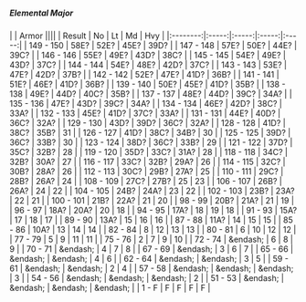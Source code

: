 ##### Elemental Major

|      | Armor ||||
| Result | No | Lt | Md | Hvy |
|:--------:|:-----:|:-----:|:-----:|:-----:|
| 149 - 150 | 58E? | 52E? | 45E? | 39D? |
| 147 - 148 | 57E? | 50E? | 44E? | 39C? |
| 146 - 146 | 55E? | 49E? | 43D? | 38C? |
| 145 - 145 | 54E? | 49E? | 43D? | 37C? |
| 144 - 144 | 54E? | 48E? | 42D? | 37C? |
| 143 - 143 | 53E? | 47E? | 42D? | 37B? |
| 142 - 142 | 52E? | 47E? | 41D? | 36B? |
| 141 - 141 | 51E? | 46E? | 41D? | 36B? |
| 139 - 140 | 50E? | 45E? | 41D? | 35B? |
| 138 - 138 | 49E? | 44D? | 40C? | 35B? |
| 137 - 137 | 48E? | 44D? | 39C? | 34A? |
| 135 - 136 | 47E? | 43D? | 39C? | 34A? |
| 134 - 134 | 46E? | 42D? | 38C? | 33A? |
| 132 - 133 | 45E? | 41D? | 37C? | 33A? |
| 131 - 131 | 44E? | 40D? | 36C? | 32A? |
| 129 - 130 | 43D? | 39D? | 36C? | 32A? |
| 128 - 128 | 41D? | 38C? | 35B? | 31 |
| 126 - 127 | 41D? | 38C? | 34B? | 30 |
| 125 - 125 | 39D? | 36C? | 33B? | 30 |
| 123 - 124 | 38D? | 36C? | 33B? | 29 |
| 121 - 122 | 37D? | 35C? | 32B? | 28 |
| 119 - 120 | 35D? | 33C? | 31A? | 28 |
| 118 - 118 | 34C? | 32B? | 30A? | 27 |
| 116 - 117 | 33C? | 32B? | 29A? | 26 |
| 114 - 115 | 32C? | 30B? | 28A? | 26 |
| 112 - 113 | 30C? | 29B? | 27A? | 25 |
| 110 - 111 | 29C? | 28B? | 26A? | 24 |
| 108 - 109 | 27C? | 27B? | 25 | 23 |
| 106 - 107 | 26B? | 26A? | 24 | 22 |
| 104 - 105 | 24B? | 24A? | 23 | 22 |
| 102 - 103 | 23B? | 23A? | 22 | 21 |
| 100 - 101 | 21B? | 22A? | 21 | 20 |
| 98 - 99 | 20B? | 21A? | 21 | 19 |
| 96 - 97 | 18A? | 20A? | 20 | 18 |
| 94 - 95 | 17A? | 18 | 19 | 18 |
| 91 - 93 | 15A? | 17 | 18 | 17 |
| 89 - 90 | 13A? | 15 | 16 | 16 |
| 87 - 88 | 11A? | 14 | 15 | 15 |
| 85 - 86 | 10A? | 13 | 14 | 14 |
| 82 - 84 | 8 | 12 | 13 | 13 |
| 80 - 81 | 6 | 10 | 12 | 12 |
| 77 - 79 | 5 | 9 | 11 | 11 |
| 75 - 76 | 2 | 7 | 9 | 10 |
| 72 - 74 | &endash;  | 6 | 8 | 9 |
| 70 - 71 | &endash;  | 4 | 7 | 8 |
| 67 - 69 | &endash;  | 3 | 6 | 7 |
| 65 - 66 | &endash;  | &endash;  | 4 | 6 |
| 62 - 64 | &endash;  | &endash;  | 3 | 5 |
| 59 - 61 | &endash;  | &endash;  | 2 | 4 |
| 57 - 58 | &endash;  | &endash;  | &endash;  | 3 |
| 54 - 56 | &endash;  | &endash;  | &endash;  | 2 |
| 51 - 53 | &endash;  | &endash;  | &endash;  | &endash;  |
| 1 - F | F | F | F | F |
